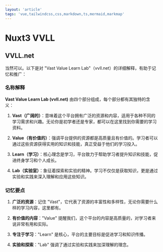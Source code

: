 ```yaml
---
layout: 'article'
tags: 'vue,tailwindcss,css,markdown,ts,mermaid,markmap'
---
```


# Nuxt3 VVLL

## VVLL.net

当然可以。以下是对 "Vast Value Learn Lab"（vvll.net）的详细解释，有助于记忆和推广：

### 名称解释

**Vast Value Learn Lab (vvll.net)** 由四个部分组成，每个部分都有其独特的含义：

1. **Vast（广阔的）**：意味着这个平台拥有广泛的资源和内容，适用于各种不同的学习需求和兴趣。无论你是初学者还是专家，都可以在这里找到你需要的学习资料。

2. **Value（有价值的）**：强调平台提供的资源都是高质量且有价值的。学习者可以通过这些资源获得实用的知识和技能，真正受益于他们的学习投入。

3. **Learn（学习）**：核心理念是学习，平台致力于帮助学习者提升知识和技能，促进终身学习和个人成长。

4. **Lab（实验室）**：象征着探索和实验的精神。学习不仅仅是获取知识，更是通过实验和实践来深入理解和应用这些知识。

### 记忆要点

1. **广泛的资源**：记住 "Vast"，它代表了资源的丰富性和多样性，无论你需要什么样的学习内容，这里都有。

2. **有价值的内容**："Value" 提醒我们，这个平台的内容是高质量的，对学习者来说非常有用和实际。

3. **专注于学习**："Learn" 是核心，平台的主要目标是促进学习和知识传播。

4. **实验和探索**："Lab" 强调了通过实验和实践来加深理解的理念。
